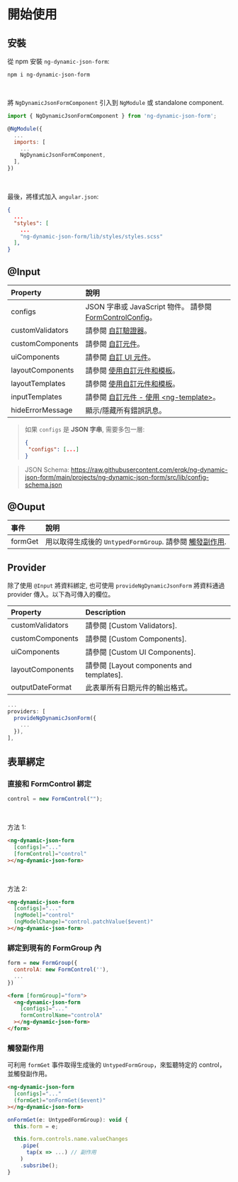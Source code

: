 # 開始使用

## 安裝

從 npm 安裝 `ng-dynamic-json-form`:

```
npm i ng-dynamic-json-form
```

<br>

將 `NgDynamicJsonFormComponent` 引入到 `NgModule` 或 standalone component.

```javascript
import { NgDynamicJsonFormComponent } from 'ng-dynamic-json-form';

@NgModule({
  ...
  imports: [
    ...
    NgDynamicJsonFormComponent,
  ],
})
```

<br>

最後，將樣式加入 `angular.json`:

```json
{
  ...
  "styles": [
    ...
    "ng-dynamic-json-form/lib/styles/styles.scss"
  ],
}
```

[FormControlConfig]: ../../v5/form-control-config/form-control-config_zh-TW.md
[自訂驗證器]: ../../v5/validators/validators_zh-TW.md#自訂驗證器
[自訂元件]: ../../v5/custom-components/custom-components_zh-TW.md
[自訂 UI 元件]: ../../v5/custom-components/custom-components_zh-TW.md#自訂-ui-元件
[使用自訂元件和模板]: ../../v5/styling/styling_zh-TW.md#使用自訂元件和模板
[自訂元件 - 使用 &lt;ng-template&gt;]: ../../v5/custom-components/custom-components_zh-TW.md#使用-ng-template

## @Input

| Property         | 說明                                                       |
| :--------------- | :--------------------------------------------------------- |
| configs          | JSON 字串或 JavaScript 物件。 請參閱 [FormControlConfig]。 |
| customValidators | 請參閱 [自訂驗證器]。                                      |
| customComponents | 請參閱 [自訂元件]。                                        |
| uiComponents     | 請參閱 [自訂 UI 元件]。                                    |
| layoutComponents | 請參閱 [使用自訂元件和模板]。                              |
| layoutTemplates  | 請參閱 [使用自訂元件和模板]。                              |
| inputTemplates   | 請參閱 [自訂元件 - 使用 &lt;ng-template&gt;]。             |
| hideErrorMessage | 顯示/隱藏所有錯誤訊息。                                    |

> 如果 `configs` 是 **JSON 字串**, 需要多包一層:
>
> ```json
> {
>  "configs": [...]
> }
> ```

> JSON Schema: https://raw.githubusercontent.com/erqk/ng-dynamic-json-form/main/projects/ng-dynamic-json-form/src/lib/config-schema.json

## @Ouput

| 事件    | 說明                                                                   |
| :------ | :--------------------------------------------------------------------- |
| formGet | 用以取得生成後的 `UntypedFormGroup`. 請參閱 [觸發副作用](#觸發副作用). |

## Provider

除了使用 `@Input` 將資料綁定, 也可使用 `provideNgDynamicJsonForm` 將資料通過 provider 傳入。以下為可傳入的欄位。

| Property         | Description                               |
| :--------------- | :---------------------------------------- |
| customValidators | 請參閱 [Custom Validators].               |
| customComponents | 請參閱 [Custom Components].               |
| uiComponents     | 請參閱 [Custom UI Components].            |
| layoutComponents | 請參閱 [Layout components and templates]. |
| outputDateFormat | 此表單所有日期元件的輸出格式。            |

```javascript
...
providers: [
  provideNgDynamicJsonForm({
    ...
  }),
],
```

## 表單綁定

### 直接和 FormControl 綁定

```javascript
control = new FormControl("");
```

<br>

方法 1:

<!-- prettier-ignore -->
```html
<ng-dynamic-json-form
  [configs]="..."
  [formControl]="control"
></ng-dynamic-json-form>
```

<br>

方法 2:

<!-- prettier-ignore -->
```html
<ng-dynamic-json-form
  [configs]="..."
  [ngModel]="control"
  (ngModelChange)="control.patchValue($event)"
></ng-dynamic-json-form>
```

### 綁定到現有的 FormGroup 內

```javascript
form = new FormGroup({
  controlA: new FormControl(''),
  ...
})
```

<!-- prettier-ignore -->
```html
<form [formGroup]="form">
  <ng-dynamic-json-form
    [configs]="..."
    formControlName="controlA"
  ></ng-dynamic-json-form>
</form>
```

### 觸發副作用

可利用 `formGet` 事件取得生成後的 `UntypedFormGroup`，來監聽特定的 control，並觸發副作用。

<!-- prettier-ignore -->
```html
<ng-dynamic-json-form
  [configs]="..."
  (formGet)="onFormGet($event)"
></ng-dynamic-json-form>
```

```javascript
onFormGet(e: UntypedFormGroup): void {
  this.form = e;

  this.form.controls.name.valueChanges
    .pipe(
      tap(x => ...) // 副作用
    )
    .subsribe();
}
```
